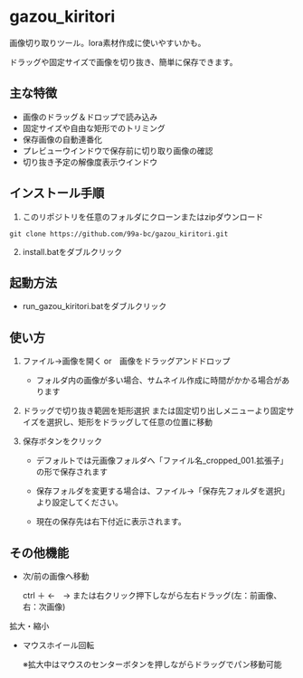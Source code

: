 # gazou_kiritori
画像切り取りツール。lora素材作成に使いやすいかも。

ドラッグや固定サイズで画像を切り抜き、簡単に保存できます。



## 主な特徴
- 画像のドラッグ＆ドロップで読み込み
- 固定サイズや自由な矩形でのトリミング
- 保存画像の自動連番化
- プレビューウインドウで保存前に切り取り画像の確認
- 切り抜き予定の解像度表示ウインドウ


## インストール手順
1. このリポジトリを任意のフォルダにクローンまたはzipダウンロード

```
git clone https://github.com/99a-bc/gazou_kiritori.git
```

2. install.batをダブルクリック


## 起動方法
- run_gazou_kiritori.batをダブルクリック


## 使い方
1. ファイル→画像を開く or　画像をドラッグアンドドロップ
   
   - フォルダ内の画像が多い場合、サムネイル作成に時間がかかる場合があります

2. ドラッグで切り抜き範囲を矩形選択
   または固定切り出しメニューより固定サイズを選択し、矩形をドラッグして任意の位置に移動

5. 保存ボタンをクリック

   - デフォルトでは元画像フォルダへ「ファイル名_cropped_001.拡張子」の形で保存されます

   - 保存フォルダを変更する場合は、ファイル→「保存先フォルダを選択」より設定してください。

   - 現在の保存先は右下付近に表示されます。



## その他機能

- 次/前の画像へ移動

  ctrl ＋ ←　→ または右クリック押下しながら左右ドラッグ(左：前画像、右：次画像)

拡大・縮小

- マウスホイール回転
  
  ※拡大中はマウスのセンターボタンを押しながらドラッグでパン移動可能


